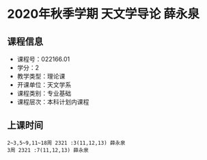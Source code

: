 # 2020年秋季学期 天文学导论 薛永泉






## 课程信息

- 课程号：022166.01
- 学分：2
- 教学类型：理论课
- 开课单位：天文学系
- 课程类别：专业基础
- 课程层次：本科计划内课程

## 上课时间

```
2~3,5~9,11~18周 2321 :3(11,12,13) 薛永泉
3周 2321 :7(11,12,13) 薛永泉
```

